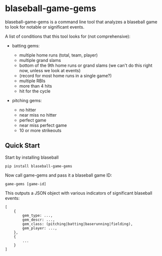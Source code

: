 # blaseball-game-gems

blaseball-game-gems is a command line tool that analyzes a blaseball game to
look for notable or significant events. 

A list of conditions that this tool looks for (not comprehensive):

* batting gems:

    * multiple home runs (total, team, player)
    * multiple grand slams
    * bottom of the 9th home runs or grand slams (we can't do this right now, unless we look at events)
    * (record for most home runs in a single game?)
    * multiple RBIs
    * more than 4 hits
    * hit for the cycle

* pitching gems:

    * no hitter
    * near miss no hitter
    * perfect game
    * near miss perfect game
    * 10 or more strikeouts

## Quick Start

Start by installing blaseball

```text
pip install blaseball-game-gems
```

Now call game-gems and pass it a blaseball game ID:

```text
game-gems [game-id]
```

This outputs a JSON object with various indicators of
significant blaseball events:

```text
[
    {
        gem_type: ...,
        gem_descr: ...,
        gem_class: (pitching|batting|baserunning|fielding),
        gem_player: ...,
    },
    {
        ...
    }
]
```



